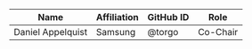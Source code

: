 | Name | Affiliation | GitHub ID | Role |
| --- | --- | --- | --- |
| Daniel Appelquist | Samsung | @torgo | Co-Chair
